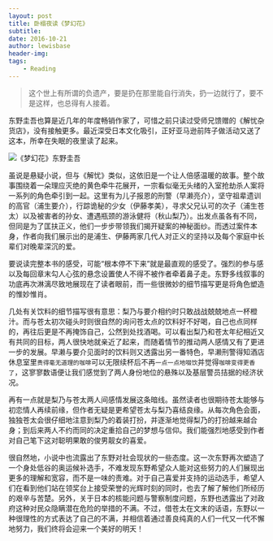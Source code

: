 ```yaml
---
layout: post
title: 卧榻夜读《梦幻花》
subtitle:
date: 2016-10-21
author: lewisbase
header-img:
tags: 
    - Reading
---
```


> 这个世上有所谓的负遗产，要是扔在那里能自行消失，扔一边就行了，要不是这样，也总得有人接着。

东野圭吾也算是近几年的年度畅销作家了，可惜之前只读过受师兄馈赠的《解忧杂货店》，没有接触更多。最近深受日本文化吸引，正好亚马逊前阵子做活动又送了这本，所幸在失眠的夜里读了起来。

![《梦幻花》东野圭吾](http://upload-images.jianshu.io/upload_images/2160769-2405a126cb31ff7c.jpg)

虽说是悬疑小说，但与《解忧》类似，这依旧是一个让人倍感温暖的故事。整个故事围绕着一朵理应灭绝的黄色牵牛花展开，一宗看似毫无头绪的入室抢劫杀人案将一系列的角色牵引到一起。这里有为儿子报恩的刑警（早濑亮介），坚守祖辈遗训的高官（浦生要介），行踪诡秘的少女（伊藤孝美），寻求父兄认可的次子（浦生苍太）以及被害者的孙女、遭遇瓶颈的游泳健将（秋山梨乃）。出发点虽各有不同，但同是为了匡扶正义，他们一步步带领我们揭开疑案的神秘面纱。而透过案件本身，作者向我们展示出的是浦生、伊藤两家几代人对正义的坚持以及每个家庭中长辈们对晚辈深沉的爱。

要说读完整本书的感受，可能“根本停不下来”就是最直观的感受了。强烈的参与感以及每回章末勾人心弦的悬念设置使人不得不被作者牵着鼻子走。东野多线叙事的功底再次淋漓尽致地展现在了读者眼前，而一些很微妙的细节描写更是将角色塑造的惟妙惟肖。

几处有关饮料的细节描写很有意思：梨乃与要介相约时只敢战战兢兢地点一杯橙汁。而与苍太初次碰头时则很自然的询问苍太点的饮料好不好喝，自己也点同样的，再往后更是不再掩饰自己，公然到处找酒喝。可以看出梨乃和苍太年纪相近又有共同的目标，两人很快地就亲近了起来，而随着情节的推动两人感情又有了更进一步的发展。早濑与要介见面时的饮料则又透露出另一番特色，早濑刑警得知酒店休息室里`贵得毫无道理的咖啡`可以无限续杯后不再`一点一点地啜饮`并觉得`咖啡变得更香了`，这寥寥数语便让我们感觉到了两人身份地位的悬殊以及基层警员拮据的经济状况。

再有一点就是梨乃与苍太两人间感情发展这条暗线。虽然读者也很期待苍太能够与初恋情人再续前缘，但作者无疑是更希望苍太与梨乃喜结良缘。从每次角色会面，独独苍太会很仔细地注意到梨乃的着装打扮，并逐渐地觉得梨乃的打扮越来越合身；到后来两人不约而同的决定重拾自己的梦想与信仰。我们能强烈地感受到作者对自己笔下这对聪明果敢的俊男靓女的喜爱。

很自然地，小说中也流露出了东野对社会现状的一些态度。这一次东野再次塑造了一个身处低谷的奥运候补选手，不难发现东野希望众人能对这些努力的人们展现出更多的理解和宽容，而不是一味的责难。对于自己喜爱并支持的运动选手，希望人们在看到他们站在领奖台上接受荣誉的光辉时刻的同时，也去了解了解他们所经历的艰辛与苦楚。另外，关于日本的核能问题与警察制度问题，东野也透露出了对政府这种对民众隐瞒潜在危险的举措的不满。不过，借苍太在文末的话语，东野以一种很理性的方式表达了自己的不满，并相信着通过善良纯真的人们一代又一代不懈地努力，我们终将会迎来一个美好的明天！